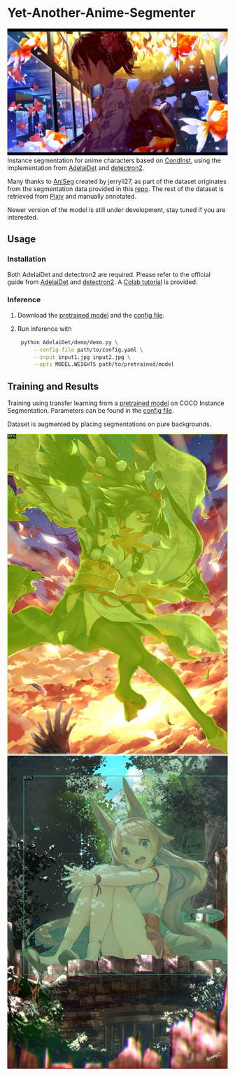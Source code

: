 # Yet-Another-Anime-Segmenter

![sample1](./sample/64535234_p0_seg.jpg)
Instance segmentation for anime characters based on [CondInst](https://arxiv.org/abs/2003.05664), using the implementation from [AdelaiDet](https://github.com/aim-uofa/AdelaiDet) and [detectron2](https://github.com/facebookresearch/detectron2).

Many thanks to [AniSeg](https://github.com/jerryli27/AniSeg) created by jerryli27, as part of the dataset originates from the segmentation data provided in this [repo](https://github.com/jerryli27/AniSeg#about-the-models). The rest of the dataset is retrieved from [Pixiv](https://www.pixiv.net/) and manually annotated.

Newer version of the model is still under development, stay tuned if you are interested.

## Usage
### Installation
Both AdelaiDet and detectron2 are required. Please refer to the official guide from [AdelaiDet](https://github.com/aim-uofa/AdelaiDet#installation) and [detectron2](https://github.com/facebookresearch/detectron2/blob/master/INSTALL.md). A [Colab tutorial](https://github.com/zymk9/Yet-Another-Anime-Segmenter/blob/main/Anime_Segmentation.ipynb) is provided.

### Inference
1. Download the [pretrained model](https://drive.google.com/file/d/1-3S47uS4BSOdPmY0dKy99WA-DA7OUMq5/view?usp=sharing) and the [config file](https://github.com/zymk9/Yet-Another-Anime-Segmenter/blob/main/config.yaml).

2. Run inference with
   ```bash
    python AdelaiDet/demo/demo.py \
        --config-file path/to/config.yaml \
        --input input1.jpg input2.jpg \
        --opts MODEL.WEIGHTS path/to/pretrained/model
   ```
## Training and Results
Training using transfer learning from a [pretrained model](https://github.com/aim-uofa/AdelaiDet#coco-instance-segmentation-baselines-with-condinst) on COCO Instance Segmentation. Parameters can be found in the [config file](https://github.com/zymk9/Yet-Another-Anime-Segmenter/blob/main/config.yaml).

Dataset is augmented by placing segmentations on pure backgrounds.

![sample2](./sample/52206792_p0_seg.jpg)
![sample3](./sample/64113607_p0_seg.jpg)
